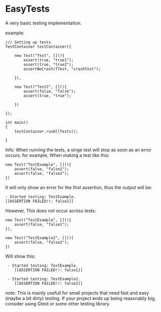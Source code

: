 # EasyTests
A very basic testing implementation.

example:

    
    /// Setting up tests
    TestContainer testContainer({

        new Test("Test", [](){
            assert(true, "true1");
            assert(true, "true2");
            assertNoCrash(fTest, "crashTest");

        }),

        new Test("Test2", [](){
            assert(false, "false");
            assert(true, "true");

        })

    });

    int main()
    {
        testContainer.runAllTests();

    }

Info:
When running the tests, a singe test will stop as soon as an error occurs.
for example,
When making a test like this:
        
    new Test("TestExample", [](){
        assert(false, "false1");
        assert(false, "false2");
    })
    
It will only show an error for the first assertion, thus the output will be:

    - Started testing: TestExample.
	[[ASSERTION FAILED!!: false1]]
    
However, This does not occur across tests:

    new Test("TestExample", [](){
        assert(false, "false1");
    }),
    
    new Test("TestExample2", [](){
        assert(false, "false2");
    })

Will show this:

     - Started testing: TestExample.
        [[ASSERTION FAILED!!: false1]]

     - Started testing: TestExample2.
        [[ASSERTION FAILED!!: false2]]




note: This is mainly usefull for small projects that need fast and easy (maybe a bit dirty) testing.
    If your project ends up being reasonably big, consider using Gtest or some other testing library.
